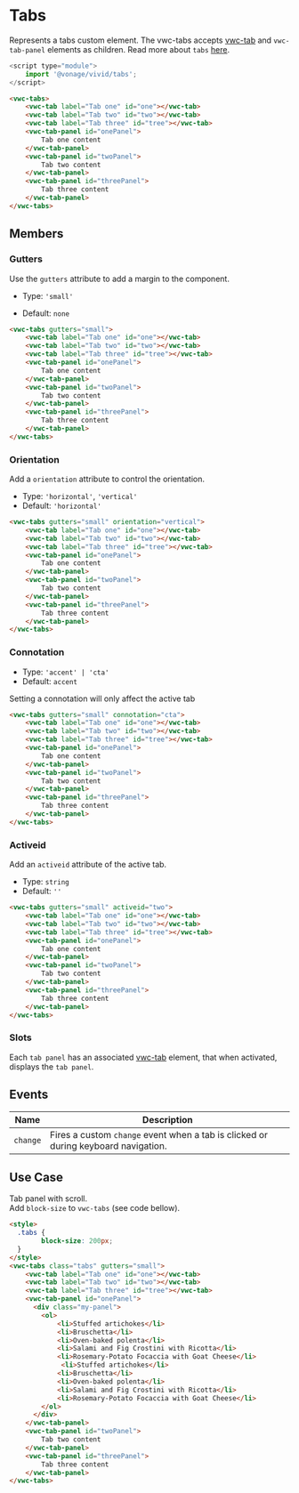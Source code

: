 # Tabs

Represents a tabs custom element.
The vwc-tabs accepts [vwc-tab](../../components/tab) and `vwc-tab-panel` elements as children. Read more about `tabs` [here](https://www.w3.org/WAI/ARIA/apg/patterns/tabpanel/).

```js
<script type="module">
    import '@vonage/vivid/tabs';
</script>
```

```html preview full
<vwc-tabs>
    <vwc-tab label="Tab one" id="one"></vwc-tab>
    <vwc-tab label="Tab two" id="two"></vwc-tab>
    <vwc-tab label="Tab three" id="tree"></vwc-tab>
    <vwc-tab-panel id="onePanel">
        Tab one content
    </vwc-tab-panel>
    <vwc-tab-panel id="twoPanel">
        Tab two content
    </vwc-tab-panel>
    <vwc-tab-panel id="threePanel">
        Tab three content
    </vwc-tab-panel>
</vwc-tabs>
```

## Members

### Gutters

Use the `gutters` attribute to add a margin to the component.

- Type: `'small'`

- Default: `none`

```html preview full
<vwc-tabs gutters="small">
    <vwc-tab label="Tab one" id="one"></vwc-tab>
    <vwc-tab label="Tab two" id="two"></vwc-tab>
    <vwc-tab label="Tab three" id="tree"></vwc-tab>
    <vwc-tab-panel id="onePanel">
        Tab one content
    </vwc-tab-panel>
    <vwc-tab-panel id="twoPanel">
        Tab two content
    </vwc-tab-panel>
    <vwc-tab-panel id="threePanel">
        Tab three content
    </vwc-tab-panel>
</vwc-tabs>
```

### Orientation

Add a `orientation` attribute to control the orientation.

- Type: `'horizontal'`, `'vertical'`
- Default: `'horizontal'`

```html preview full
<vwc-tabs gutters="small" orientation="vertical">
    <vwc-tab label="Tab one" id="one"></vwc-tab>
    <vwc-tab label="Tab two" id="two"></vwc-tab>
    <vwc-tab label="Tab three" id="tree"></vwc-tab>
    <vwc-tab-panel id="onePanel">
        Tab one content
    </vwc-tab-panel>
    <vwc-tab-panel id="twoPanel">
        Tab two content
    </vwc-tab-panel>
    <vwc-tab-panel id="threePanel">
        Tab three content
    </vwc-tab-panel>
</vwc-tabs>
```

### Connotation
- Type: `'accent' | 'cta'`
- Default: `accent`  

Setting a connotation will only affect the active tab

```html preview full
<vwc-tabs gutters="small" connotation="cta">
    <vwc-tab label="Tab one" id="one"></vwc-tab>
    <vwc-tab label="Tab two" id="two"></vwc-tab>
    <vwc-tab label="Tab three" id="tree"></vwc-tab>
    <vwc-tab-panel id="onePanel">
        Tab one content
    </vwc-tab-panel>
    <vwc-tab-panel id="twoPanel">
        Tab two content
    </vwc-tab-panel>
    <vwc-tab-panel id="threePanel">
        Tab three content
    </vwc-tab-panel>
</vwc-tabs>
```

### Activeid

Add an `activeid` attribute of the active tab.

- Type: `string`
- Default: `''`

```html preview full
<vwc-tabs gutters="small" activeid="two">
    <vwc-tab label="Tab one" id="one"></vwc-tab>
    <vwc-tab label="Tab two" id="two"></vwc-tab>
    <vwc-tab label="Tab three" id="tree"></vwc-tab>
    <vwc-tab-panel id="onePanel">
        Tab one content
    </vwc-tab-panel>
    <vwc-tab-panel id="twoPanel">
        Tab two content
    </vwc-tab-panel>
    <vwc-tab-panel id="threePanel">
        Tab three content
    </vwc-tab-panel>
</vwc-tabs>
```

### Slots

Each `tab panel` has an associated [vwc-tab](../../components/tab) element, that when activated, displays the `tab panel`. 


## Events

<div class="table-wrapper">

| Name     | Description                                                                        |
| -------- | ---------------------------------------------------------------------------------- |
| `change` | Fires a custom `change` event when a tab is clicked or during keyboard navigation. |

</div>

## Use Case
Tab panel with scroll.  
Add `block-size` to `vwc-tabs` (see code bellow).

```html preview full
<style>
  .tabs {
		block-size: 200px;  
  }
</style>
<vwc-tabs class="tabs" gutters="small">
    <vwc-tab label="Tab one" id="one"></vwc-tab>
    <vwc-tab label="Tab two" id="two"></vwc-tab>
    <vwc-tab label="Tab three" id="tree"></vwc-tab>
    <vwc-tab-panel id="onePanel">
      <div class="my-panel">
        <ol>
            <li>Stuffed artichokes</li>
            <li>Bruschetta</li>
            <li>Oven-baked polenta</li>
            <li>Salami and Fig Crostini with Ricotta</li>
            <li>Rosemary-Potato Focaccia with Goat Cheese</li>
             <li>Stuffed artichokes</li>
            <li>Bruschetta</li>
            <li>Oven-baked polenta</li>
            <li>Salami and Fig Crostini with Ricotta</li>
            <li>Rosemary-Potato Focaccia with Goat Cheese</li>
        </ol>
      </div>
    </vwc-tab-panel>
    <vwc-tab-panel id="twoPanel">
        Tab two content
    </vwc-tab-panel>
    <vwc-tab-panel id="threePanel">
        Tab three content
    </vwc-tab-panel>
</vwc-tabs>
```


